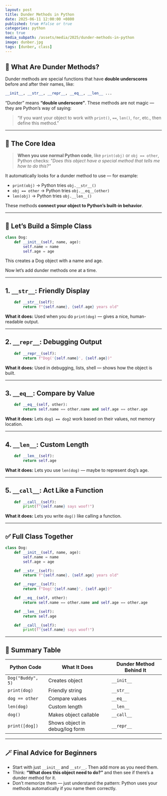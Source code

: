 ```yaml
---
layout: post
title: Dunder Methods in Python
date: 2025-06-11 12:00:00 +0800
published: true #false or true
categories: python
toc: true
media_subpath: /assets/media/2025/dunder-methods-in-python
image: dunber.jpg
tags: [dunber, class]
---
```


## 🤔 What Are Dunder Methods?

Dunder methods are special functions that have **double underscores** before and after their names, like:

```python
__init__, __str__, __repr__, __eq__, __len__ ...
```

“Dunder” means **“double underscore”**. These methods are not magic — they are Python’s way of saying:

> “If you want your object to work with `print()`, `==`, `len()`, `for`, etc., then define this method.”

---

## 🔄 The Core Idea

> **When you use normal Python code**, like `print(obj)` or `obj == other`,
> Python checks:
> *"Does this object have a special method that tells me how to do this?"*

It automatically looks for a dunder method to use — for example:

* `print(obj)` → Python tries `obj.__str__()`
* `obj == other` → Python tries `obj.__eq__(other)`
* `len(obj)` → Python tries `obj.__len__()`

These methods **connect your object to Python’s built-in behavior**.

---

## 🧱 Let’s Build a Simple Class

```python
class Dog:
    def __init__(self, name, age):
        self.name = name
        self.age = age
```

This creates a Dog object with a name and age.

Now let’s add dunder methods one at a time.

---

## 1. `__str__`: Friendly Display

```python
    def __str__(self):
        return f"{self.name}, {self.age} years old"
```

**What it does:**
Used when you do `print(dog)` — gives a nice, human-readable output.

---

## 2. `__repr__`: Debugging Output

```python
    def __repr__(self):
        return f"Dog('{self.name}', {self.age})"
```

**What it does:**
Used in debugging, lists, shell — shows how the object is built.

---

## 3. `__eq__`: Compare by Value

```python
    def __eq__(self, other):
        return self.name == other.name and self.age == other.age
```

**What it does:**
Lets `dog1 == dog2` work based on their values, not memory location.

---

## 4. `__len__`: Custom Length

```python
    def __len__(self):
        return self.age
```

**What it does:**
Lets you use `len(dog)` — maybe to represent dog’s age.

---

## 5. `__call__`: Act Like a Function

```python
    def __call__(self):
        print(f"{self.name} says woof!")
```

**What it does:**
Lets you write `dog()` like calling a function.

---

## ✅ Full Class Together

```python
class Dog:
    def __init__(self, name, age):
        self.name = name
        self.age = age

    def __str__(self):
        return f"{self.name}, {self.age} years old"

    def __repr__(self):
        return f"Dog('{self.name}', {self.age})"

    def __eq__(self, other):
        return self.name == other.name and self.age == other.age

    def __len__(self):
        return self.age

    def __call__(self):
        print(f"{self.name} says woof!")
```

---

## 🧠 Summary Table

| Python Code       | What It Does                   | Dunder Method Behind It |
| ----------------- | ------------------------------ | ----------------------- |
| `Dog("Buddy", 5)` | Creates object                 | `__init__`              |
| `print(dog)`      | Friendly string                | `__str__`               |
| `dog == other`    | Compare values                 | `__eq__`                |
| `len(dog)`        | Custom length                  | `__len__`               |
| `dog()`           | Makes object callable          | `__call__`              |
| `print([dog])`    | Shows object in debug/log form | `__repr__`              |

---

## 🪄 Final Advice for Beginners

* Start with just `__init__` and `__str__`. Then add more as you need them.
* Think: **“What does this object need to do?”** and then see if there’s a dunder method for it.
* Don’t memorize them — just understand the pattern:
  Python uses your methods automatically if you name them correctly.
